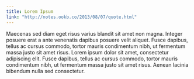 ```yaml
---
title: Lorem Ipsum
link: "http://notes.ookb.co/2013/08/07/quote.html"
---
```


Maecenas sed diam eget risus varius blandit sit amet non magna. Integer posuere erat a ante venenatis dapibus posuere velit aliquet. Fusce dapibus, tellus ac cursus commodo, tortor mauris condimentum nibh, ut fermentum massa justo sit amet risus. Lorem ipsum dolor sit amet, consectetur adipiscing elit. Fusce dapibus, tellus ac cursus commodo, tortor mauris condimentum nibh, ut fermentum massa justo sit amet risus. Aenean lacinia bibendum nulla sed consectetur.
